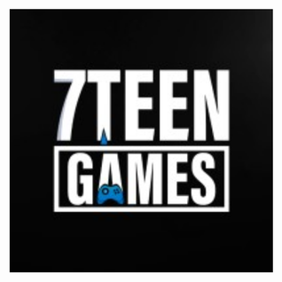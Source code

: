 <div align="center">
    <a href="https://7teengames.com">
        <img src="assets/profile.jpeg?v=1" width="475" alt="Logo da KempDec">
    </a>
</div>
